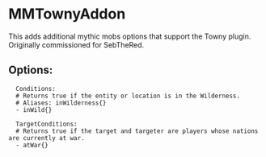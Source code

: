 # MMTownyAddon
This adds additional mythic mobs options that support the Towny plugin.
Originally commissioned for SebTheRed.

## Options:
```
  Conditions:
  # Returns true if the entity or location is in the Wilderness.
  # Aliases: inWilderness{}
  - inWild{}

  TargetConditions:
  # Returns true if the target and targeter are players whose nations are currently at war.
  - atWar{}
```
